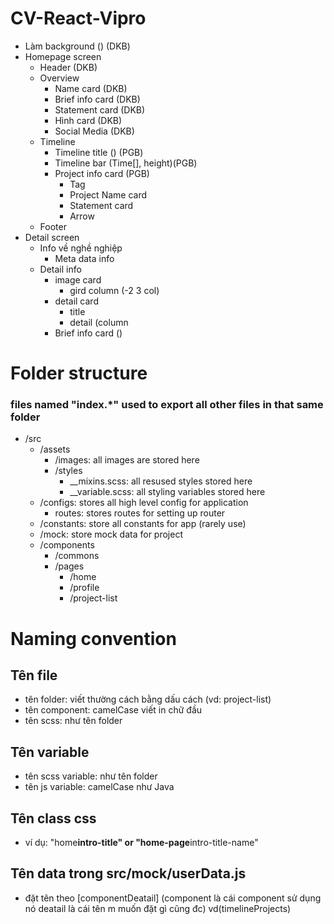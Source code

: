 # CV-React-Vipro

-   Làm background () (DKB)
-   Homepage screen
    -   Header (DKB)
    -   Overview
        -   Name card (DKB)
        -   Brief info card (DKB)
        -   Statement card (DKB)
        -   Hình card (DKB)
        -   Social Media (DKB)
    -   Timeline
        -   Timeline title () (PGB)
        -   Timeline bar (Time[], height)(PGB)
        -   Project info card (PGB)
            -   Tag
            -   Project Name card
            -   Statement card
            -   Arrow
    -   Footer
-   Detail screen
    -   Info về nghề nghiệp
        -   Meta data info
    -   Detail info
        -   image card
            -   gird column (-2 3 col)
        -   detail card
            -   title
            -   detail (column
        -   Brief info card ()

# Folder structure

### files named "index.\*" used to export all other files in that same folder

-   /src
    -   /assets
        -   /images: all images are stored here
        -   /styles
            -   \_\_mixins.scss: all resused styles stored here
            -   \_\_variable.scss: all styling variables stored here
    -   /configs: stores all high level config for application
        -   routes: stores routes for setting up router
    -   /constants: store all constants for app (rarely use)
    -   /mock: store mock data for project
    -   /components
        -   /commons
        -   /pages
            -   /home
            -   /profile
            -   /project-list

# Naming convention

## Tên file

-   tên folder: viết thường cách bằng dấu cách (vd: project-list)
-   tên component: camelCase viết in chữ đầu
-   tên scss: như tên folder

## Tên variable

-   tên scss variable: như tên folder
-   tên js variable: camelCase như Java

## Tên class css

-   ví dụ: "home**intro-title" or "home-page**intro-title-name"

## Tên data trong src/mock/userData.js

-   đặt tên theo \[componentDeatail\] (component là cái component sử dụng nó deatail là cái tên m muốn đặt gì cũng đc)
    vd(timelineProjects)
